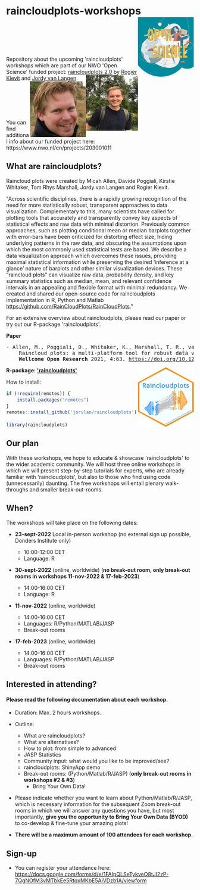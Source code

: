 # raincloudplots-workshops <img src="https://github.com/jorvlan/raincloudplots-workshops/blob/main/other/nwo_openscience.jpg" width="150" height="160" align="right"/>
<br>
<br>
<br>
<br>
<br>
Repository about the upcoming 'raincloudplots' workshops which are part of our NWO 'Open Science' funded project: <a href="https://www.nwo.nl/en/projects/203001011">raincloudplots 2.0</a> by 
<a href="https://twitter.com/rogierK">Rogier Kievit</a> and <a href="https://twitter.com/jordyvanlangen">Jordy van Langen</a>.
<img src="https://github.com/jorvlan/raincloudplots-workshops/blob/main/other/jordy_australia.jpg" width="140" height="150" align="right"/>
<img src="https://github.com/jorvlan/raincloudplots-workshops/blob/main/other/photo_rogier.jpeg" width="150" height="150" align="right"/>
<br>
<br>
<br>
<br>
<br>
<br>
<br>
You can find additional info about our funded project here: https://www.nwo.nl/en/projects/203001011

## What are raincloudplots?
Raincloud plots were created by Micah Allen, Davide Poggiali, Kirstie Whitaker, Tom Rhys Marshall, Jordy van Langen and Rogier Kievit.

"Across scientific disciplines, there is a rapidly growing recognition of the need for more statistically robust, transparent approaches to data visualization. Complementary to this, many scientists have called for plotting tools that accurately and transparently convey key aspects of statistical effects and raw data with minimal distortion. Previously common approaches, such as plotting conditional mean or median barplots together with error-bars have been criticized for distorting effect size, hiding underlying patterns in the raw data, and obscuring the assumptions upon which the most commonly used statistical tests are based. We describe a data visualization approach which overcomes these issues, providing maximal statistical information while preserving the desired ‘inference at a glance’ nature of barplots and other similar visualization devices. These “raincloud plots” can visualize raw data, probability density, and key summary statistics such as median, mean, and relevant confidence intervals in an appealing and flexible format with minimal redundancy. We created and shared our open-source code for raincloudplots implementation in R, Python and Matlab <a href="https://github.com/RainCloudPlots/RainCloudPlots">https://github.com/RainCloudPlots/RainCloudPlots</a>."
    
For an extensive overview about raincloudplots, please read our paper or try out our R-package 'raincloudplots'.

**Paper**
<br>
<pre>
- Allen, M., Poggiali, D., Whitaker, K., Marshall, T. R., van Langen, J., & Kievit, R. A.
    Raincloud plots: a multi-platform tool for robust data visualization [version 2; peer review: 2 approved] 
    <b>Wellcome Open Research</b> 2021, 4:63. <a href="https://doi.org/10.12688/wellcomeopenres.15191.2">https://doi.org/10.12688/wellcomeopenres.15191.2</a>
</pre>

**R-package: ['raincloudplots'](https://github.com/jorvlan/raincloudplots)** <img src="https://github.com/jorvlan/open-visualizations/blob/master/R/package_figures/rainclouds_highres.png" width="150" height="160" align="right"/>

How to install:
```r
if (!require(remotes)) {
    install.packages("remotes")
}
remotes::install_github('jorvlan/raincloudplots')

library(raincloudplots)
```


## Our plan
With these workshops, we hope to educate & showcase 'raincloudplots' to the wider academic community.
We will host three online workshops in which we will present step-by-step tutorials for experts, who are already familiar with 'raincloudplots', but also to those who find using code (unnecessarily) daunting. The free workshops will entail plenary walk-throughs and smaller break-out-rooms.

## When?
The workshops will take place on the following dates:
<br>
- <b> 23-sept-2022</b> Local in-person workshop (no external sign up possible, Donders Institute only)
	- 10:00-12:00 CET
	- Language: R
- <b>30-sept-2022</b> (online, worldwide) (<b>no break-out room, only break-out rooms in workshops 11-nov-2022 & 17-feb-2023</b>)
	- 14:00-16:00 CET 
	- Language: R
	<!--- Join Zoom Meeting: https://radbouduniversity.zoom.us/j/85218377686?pwd=dVliTXdYeGJXVm13NTMzNnBLUzM0QT09 
		- Meeting ID: 852 1837 7686
		- Passcode: 623474-->
	
- <b>11-nov-2022</b> (online, worldwide)
	- 14:00-16:00 CET  
	- Languages: R/Python/MATLAB/JASP
	- Break-out rooms
	<!--- Join Zoom Meeting: https://radbouduniversity.zoom.us/j/83224152680?pwd=Vzc1ZWZYSEdrVkdGY0lIWVprczAyUT09
		- Meeting ID: 832 2415 2680
		- Passcode: 111980-->

- <b>17-feb-2023</b> (online, worldwide)
	- 14:00-16:00 CET
	- Languages: R/Python/MATLAB/JASP
	- Break-out rooms
	<!--- Join Zoom Meeting: https://radbouduniversity.zoom.us/j/86837309207?pwd=TlphanBUUHBEb1g0bjhUTXJQWC9adz09
		- Meeting ID: 868 3730 9207
		- Passcode: 723668-->

## Interested in attending? 
#### Please read the following documentation about each workshop.

- Duration: Max. 2 hours workshops.

- Outline: 
	- What are raincloudplots?
	- What are alternatives?
	- How to plot: from simple to advanced
	- JASP Statistics
	- Community input: what would you like to be improved/see?
	- raincloudplots: ShinyApp demo
	- Break-out rooms: (Python/Matlab/R/JASP) (<b>only break-out rooms in workshops #2 & #3</b>)
		- Bring Your Own Data!
		
- Please indicate whether you want to learn about Python/Matlab/R/JASP, which is necessary information for the subsequent Zoom break-out rooms in which we will answer any questions you have, but most importantly, **give you the opportunity to Bring Your Own Data (BYOD)** to co-develop & fine-tune your amazing plots!

- <b>There will be a maximum amount of 100 attendees for each workshop.</b>

## Sign-up
- You can register your attendance here: 
https://docs.google.com/forms/d/e/1FAIpQLSeTykveO8tJl2zP-7QgNOfM3vMTbkEe5RtqxMKbE5AiVDzb1A/viewform
<br>
<br>

